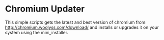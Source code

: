 # Chromium Updater
This simple scripts gets the latest and best version of chromium from http://chromium.woolyss.com/download/ and installs or upgrades it on your system using the mini_installer.
